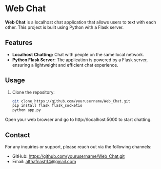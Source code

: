 # Web Chat

**Web Chat** is a localhost chat application that allows users to text with each other. This project is built using Python with a Flask server.

## Features

- **Localhost Chatting:** Chat with people on the same local network.
- **Python Flask Server:** The application is powered by a Flask server, ensuring a lightweight and efficient chat experience.

## Usage

1. Clone the repository:
   ```bash
   git clone https://github.com/yourusername/Web_Chat.git
   pip install flask flask_socketio 
   python app.py


Open your web browser and go to http://localhost:5000 to start chatting.

## Contact
For any inquiries or support, please reach out via the following channels:

- GitHub: https://github.com/yourusername/Web_Chat.git
- Email: althafnash14@gmail.com
